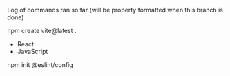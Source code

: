 Log of commands ran so far (will be property formatted when this branch is done)

npm create vite@latest .

- React
- JavaScript

npm init @eslint/config
